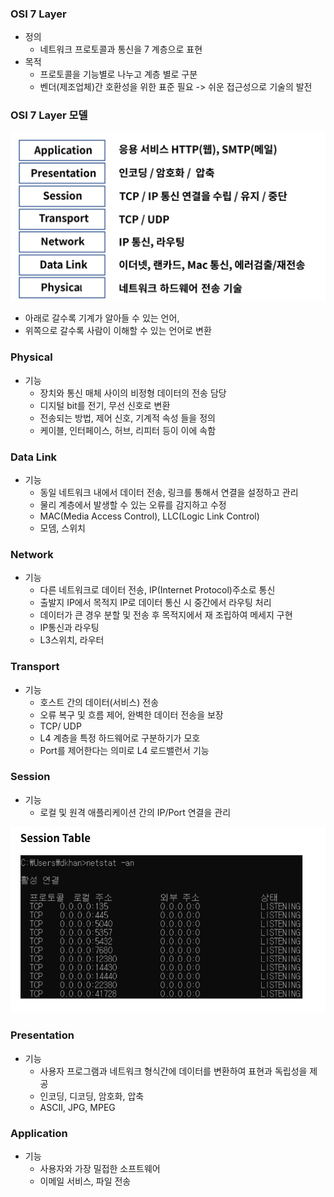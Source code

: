 ### OSI 7 Layer

- 정의
  - 네트워크 프로토콜과 통신을 7 계층으로 표현
- 목적
  - 프로토콜을 기능별로 나누고 계층 별로 구분
  - 벤더(제조업체)간 호환성을 위한 표준 필요 -> 쉬운 접근성으로 기술의 발전

### OSI 7 Layer 모델

![image-20200930124539177](images\image-20200930124539177.png)

- 아래로 갈수록 기계가 알아들 수 있는 언어,
- 위쪽으로 갈수록 사람이 이해할 수 있는 언어로 변환

### Physical

- 기능 
  - 장치와 통신 매체 사이의 비정형 데이터의 전송 담당
  - 디지털 bit를 전기, 무선 신호로 변환
  - 전송되는 방법, 제어 신호, 기계적 속성 들을 정의
  - 케이블, 인터페이스, 허브, 리피터 등이 이에 속함

### Data Link

- 기능
  - 동일 네트워크 내에서 데이터 전송, 링크를 통해서 연결을 설정하고 관리
  - 물리 계층에서 발생할 수 있는 오류를 감지하고 수정
  - MAC(Media Access Control), LLC(Logic Link Control)
  - 모뎀, 스위치

### Network

- 기능
  - 다른 네트워크로 데이터 전송, IP(Internet Protocol)주소로 통신
  - 출발지 IP에서 목적지 IP로 데이터 통신 시 중간에서 라우팅 처리
  - 데이터가 큰 경우 분할 및 전송 후 목적지에서 재 조립하여 메세지 구현
  - IP통신과 라우팅
  - L3스위치, 라우터

### Transport

- 기능
  - 호스트 간의 데이터(서비스) 전송
  - 오류 복구 및 흐름 제어, 완벽한 데이터 전송을 보장
  - TCP/ UDP
  - L4 계층을 특정 하드웨어로 구분하기가 모호
  - Port를 제어한다는 의미로 L4 로드밸런서 기능

### Session

- 기능
  - 로컬 및 원격 애플리케이션 간의 IP/Port 연결을 관리

![image-20200930125247056](images\image-20200930125247056.png)

### Presentation

- 기능
  - 사용자 프로그램과 네트워크 형식간에 데이터를 변환하여 표현과 독립성을 제공
  - 인코딩, 디코딩, 암호화, 압축
  - ASCII, JPG, MPEG

### Application

- 기능
  - 사용자와 가장 밀접한 소프트웨어
  - 이메일 서비스, 파일 전송

